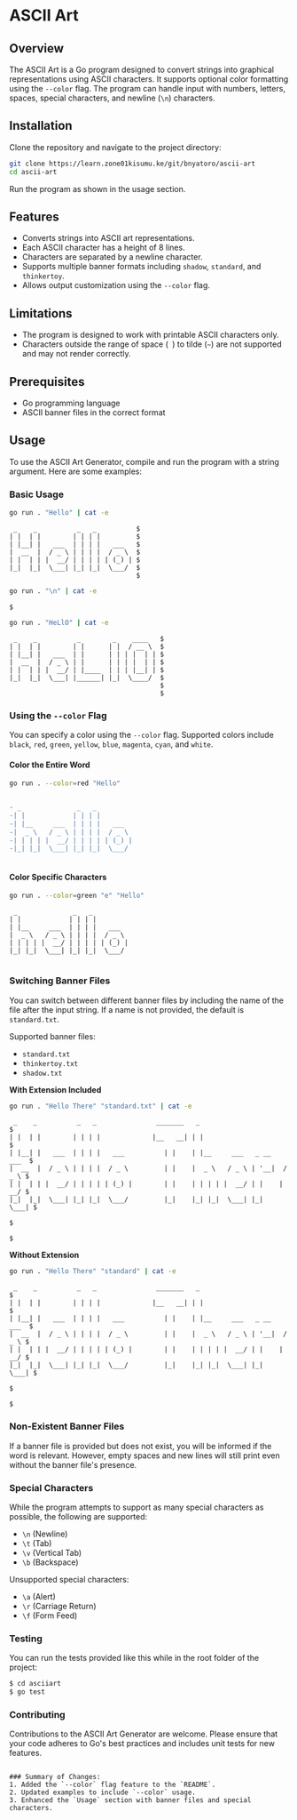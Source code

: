 
# ASCII Art

## Overview
The ASCII Art is a Go program designed to convert strings into graphical representations using ASCII characters. It supports optional color formatting using the `--color` flag. The program can handle input with numbers, letters, spaces, special characters, and newline (`\n`) characters.

## Installation
Clone the repository and navigate to the project directory:

```bash
git clone https://learn.zone01kisumu.ke/git/bnyatoro/ascii-art
cd ascii-art
```

Run the program as shown in the usage section.

## Features
- Converts strings into ASCII art representations.
- Each ASCII character has a height of 8 lines.
- Characters are separated by a newline character.
- Supports multiple banner formats including `shadow`, `standard`, and `thinkertoy`.
- Allows output customization using the `--color` flag.


## Limitations
- The program is designed to work with printable ASCII characters only.
- Characters outside the range of space (` `) to tilde (`~`) are not supported and may not render correctly.

## Prerequisites
- Go programming language
- ASCII banner files in the correct format

## Usage
To use the ASCII Art Generator, compile and run the program with a string argument. Here are some examples:

### Basic Usage
```bash
go run . "Hello" | cat -e
```
```console
 _    _          _   _          $
| |  | |        | | | |         $
| |__| |   ___  | | | |   ___   $
|  __  |  / _ \ | | | |  / _ \  $
| |  | | |  __/ | | | | | (_) | $
|_|  |_|  \___| |_| |_|  \___/  $
                                $
```                              
```bash
go run . "\n" | cat -e
```
```console
$
```
```bash
go run . "HeLlO" | cat -e
```
```console
 _    _          _        _    ____   $
| |  | |        | |      | |  / __ \  $
| |__| |   ___  | |      | | | |  | | $
|  __  |  / _ \ | |      | | | |  | | $
| |  | | |  __/ | |____  | | | |__| | $
|_|  |_|  \___| |______| |_|  \____/  $
                                      $
                                      $
 ```                                     

### Using the `--color` Flag
You can specify a color using the `--color` flag. Supported colors include `black`, `red`, `green`, `yellow`, `blue`, `magenta`, `cyan`, and `white`.

#### Color the Entire Word
```bash
go run . --color=red "Hello"
```
```diff

- _              _   _          
-| |            | | | |         
-| |__     ___  | | | |   ___   
-|  _ \   / _ \ | | | |  / _ \  
-| | | | |  __/ | | | | | (_) | 
-|_| |_|  \___| |_| |_|  \___/  
                       
```

#### Color Specific Characters
```bash
go run . --color=green "e" "Hello"
```
```console
 _              _   _          
| |            | | | |         
| |__     ___  | | | |   ___   
|  _ \   / _ \ | | | |  / _ \  
| | | | |  __/ | | | | | (_) | 
|_| |_|  \___| |_| |_|  \___/  
                               
```

### Switching Banner Files
You can switch between different banner files by including the name of the file after the input string. If a name is not provided, the default is `standard.txt`.

Supported banner files:
- `standard.txt`
- `thinkertoy.txt`
- `shadow.txt`

**With Extension Included**
```bash
go run . "Hello There" "standard.txt" | cat -e
```
```console
 _    _          _   _               _______   _                           $
| |  | |        | | | |             |__   __| | |                          $
| |__| |   ___  | | | |   ___          | |    | |__     ___   _ __    ___  $
|  __  |  / _ \ | | | |  / _ \         | |    |  _ \   / _ \ | '__|  / _ \ $
| |  | | |  __/ | | | | | (_) |        | |    | | | | |  __/ | |    |  __/ $
|_|  |_|  \___| |_| |_|  \___/         |_|    |_| |_|  \___| |_|     \___| $
                                                                           $
                                                                           $
```

**Without Extension**
```bash
go run . "Hello There" "standard" | cat -e
```
```console
 _    _          _   _               _______   _                           $
| |  | |        | | | |             |__   __| | |                          $
| |__| |   ___  | | | |   ___          | |    | |__     ___   _ __    ___  $
|  __  |  / _ \ | | | |  / _ \         | |    |  _ \   / _ \ | '__|  / _ \ $
| |  | | |  __/ | | | | | (_) |        | |    | | | | |  __/ | |    |  __/ $
|_|  |_|  \___| |_| |_|  \___/         |_|    |_| |_|  \___| |_|     \___| $
                                                                           $
                                                                           $
```

### Non-Existent Banner Files
If a banner file is provided but does not exist, you will be informed if the word is relevant. However, empty spaces and new lines will still print even without the banner file's presence.

### Special Characters
While the program attempts to support as many special characters as possible, the following are supported:
- `\n` (Newline)
- `\t` (Tab)
- `\v` (Vertical Tab)
- `\b` (Backspace)

Unsupported special characters:
- `\a` (Alert)
- `\r` (Carriage Return)
- `\f` (Form Feed)

### Testing
You can run the tests provided like this while in the root folder of the project:

```bash
$ cd asciiart
$ go test
```

### Contributing
Contributions to the ASCII Art Generator are welcome. Please ensure that your code adheres to Go's best practices and includes unit tests for new features.
```

### Summary of Changes:
1. Added the `--color` flag feature to the `README`.
2. Updated examples to include `--color` usage.
3. Enhanced the `Usage` section with banner files and special characters.
